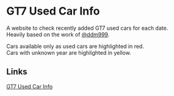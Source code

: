 # GT7 Used Car Info  
A website to check recently added GT7 used cars for each date.  
Heavily based on the work of [@ddm999](https://github.com/ddm999/gt7info).  

Cars available only as used cars are highlighted in red.  
Cars with unknown year are highlighted in yellow.  

## Links
[GT7 Used Car Info](https://twajp.github.io/gt7info/)
